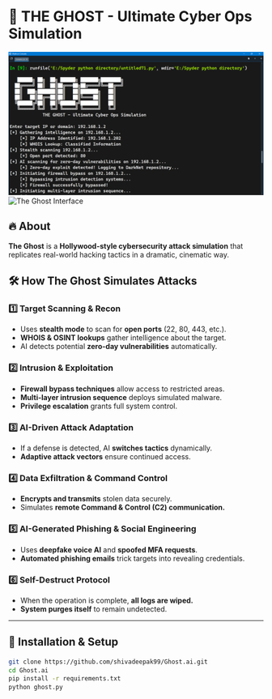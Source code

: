 # 👻 THE GHOST - Ultimate Cyber Ops Simulation

![The Ghost Interface](target/debug/.fingerprint/GHOST-7ee1e42de521476d/ref1.png)  
![The Ghost Interface](target/debug/.fingerprint/GHOST-7ee1e42de521476d/ref2.png)  

## 🔥 About  
**The Ghost** is a **Hollywood-style cybersecurity attack simulation** that replicates real-world hacking tactics in a dramatic, cinematic way.  

## 🛠 How The Ghost Simulates Attacks  

### **1️⃣ Target Scanning & Recon**  
- Uses **stealth mode** to scan for **open ports** (22, 80, 443, etc.).  
- **WHOIS & OSINT lookups** gather intelligence about the target.  
- AI detects potential **zero-day vulnerabilities** automatically.  

### **2️⃣ Intrusion & Exploitation**  
- **Firewall bypass techniques** allow access to restricted areas.  
- **Multi-layer intrusion sequence** deploys simulated malware.  
- **Privilege escalation** grants full system control.  

### **3️⃣ AI-Driven Attack Adaptation**  
- If a defense is detected, AI **switches tactics** dynamically.  
- **Adaptive attack vectors** ensure continued access.  

### **4️⃣ Data Exfiltration & Command Control**  
- **Encrypts and transmits** stolen data securely.  
- Simulates **remote Command & Control (C2) communication.**  

### **5️⃣ AI-Generated Phishing & Social Engineering**  
- Uses **deepfake voice AI** and **spoofed MFA requests**.  
- **Automated phishing emails** trick targets into revealing credentials.  

### **6️⃣ Self-Destruct Protocol**  
- When the operation is complete, **all logs are wiped.**  
- **System purges itself** to remain undetected.  

---

## 🚀 Installation & Setup  
```bash
git clone https://github.com/shivadeepak99/Ghost.ai.git
cd Ghost.ai
pip install -r requirements.txt
python ghost.py
